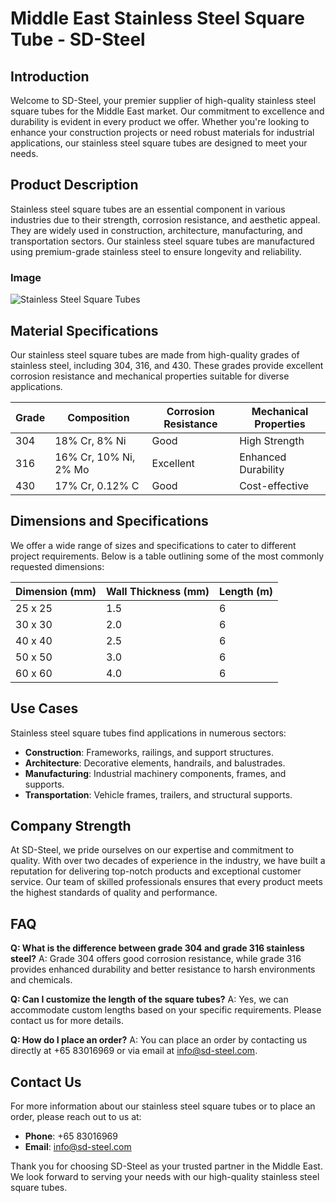 # Middle East Stainless Steel Square Tube - SD-Steel

## Introduction
Welcome to SD-Steel, your premier supplier of high-quality stainless steel square tubes for the Middle East market. Our commitment to excellence and durability is evident in every product we offer. Whether you're looking to enhance your construction projects or need robust materials for industrial applications, our stainless steel square tubes are designed to meet your needs.

## Product Description
Stainless steel square tubes are an essential component in various industries due to their strength, corrosion resistance, and aesthetic appeal. They are widely used in construction, architecture, manufacturing, and transportation sectors. Our stainless steel square tubes are manufactured using premium-grade stainless steel to ensure longevity and reliability.

### Image
![Stainless Steel Square Tubes](https://github.com/user-attachments/assets/2567258e-e124-4816-932d-1809bd27ef0b)

## Material Specifications
Our stainless steel square tubes are made from high-quality grades of stainless steel, including 304, 316, and 430. These grades provide excellent corrosion resistance and mechanical properties suitable for diverse applications.

| Grade | Composition | Corrosion Resistance | Mechanical Properties |
|-------|-------------|----------------------|-----------------------|
| 304   | 18% Cr, 8% Ni | Good                 | High Strength         |
| 316   | 16% Cr, 10% Ni, 2% Mo | Excellent | Enhanced Durability |
| 430   | 17% Cr, 0.12% C | Good | Cost-effective |

## Dimensions and Specifications
We offer a wide range of sizes and specifications to cater to different project requirements. Below is a table outlining some of the most commonly requested dimensions:

| Dimension (mm) | Wall Thickness (mm) | Length (m) |
|----------------|---------------------|------------|
| 25 x 25        | 1.5                 | 6          |
| 30 x 30        | 2.0                 | 6          |
| 40 x 40        | 2.5                 | 6          |
| 50 x 50        | 3.0                 | 6          |
| 60 x 60        | 4.0                 | 6          |

## Use Cases
Stainless steel square tubes find applications in numerous sectors:

- **Construction**: Frameworks, railings, and support structures.
- **Architecture**: Decorative elements, handrails, and balustrades.
- **Manufacturing**: Industrial machinery components, frames, and supports.
- **Transportation**: Vehicle frames, trailers, and structural supports.

## Company Strength
At SD-Steel, we pride ourselves on our expertise and commitment to quality. With over two decades of experience in the industry, we have built a reputation for delivering top-notch products and exceptional customer service. Our team of skilled professionals ensures that every product meets the highest standards of quality and performance.

## FAQ
**Q: What is the difference between grade 304 and grade 316 stainless steel?**
A: Grade 304 offers good corrosion resistance, while grade 316 provides enhanced durability and better resistance to harsh environments and chemicals.

**Q: Can I customize the length of the square tubes?**
A: Yes, we can accommodate custom lengths based on your specific requirements. Please contact us for more details.

**Q: How do I place an order?**
A: You can place an order by contacting us directly at +65 83016969 or via email at info@sd-steel.com.

## Contact Us
For more information about our stainless steel square tubes or to place an order, please reach out to us at:
- **Phone**: +65 83016969
- **Email**: info@sd-steel.com

Thank you for choosing SD-Steel as your trusted partner in the Middle East. We look forward to serving your needs with our high-quality stainless steel square tubes.